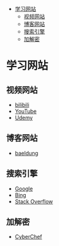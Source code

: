 <!-- TOC -->

* [学习网站](#学习网站)
    * [视频网站](#视频网站)
    * [博客网站](#博客网站)
    * [搜索引擎](#搜索引擎)
    * [加解密](#加解密)

<!-- TOC -->

# 学习网站

## 视频网站

- [bilibili](https://www.bilibili.com/)
- [YouTube](https://www.youtube.com/)
- [Udemy](https://www.udemy.com/)

## 博客网站

- [baeldung](https://www.baeldung.com/)

## 搜索引擎

- [Google](https://www.google.com/)
- [Bing](https://www.bing.com/)
- [Stack Overflow](https://stackoverflow.com/)

## 加解密

- [CyberChef](https://gchq.github.io/CyberChef/)
